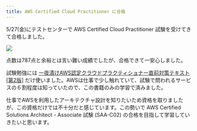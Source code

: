```yaml
---
title: AWS Certified Cloud Practitioner に合格
---
```

5/27(金)にテストセンターで AWS Certified Cloud Practitioner 試験を受けてきて合格しました。

![](https://lh4.googleusercontent.com/vefFchdD1JAwuxnpM8u4IsiH2ikBq_5kYBK90Zdb26Cvf_5JTONP_Lpm0TH72JSloihdJXeatuqvT5W6ZNAX2kD4KeHXc5lMSNksNwzDKLth3rX7UhvHyX3G5WxG3bECzsMBfr7HEo2eahxa_w)

点数は787点と余裕とは言い難い成績でしたが、合格できて一安心しました。

試験勉強には [一夜漬けAWS認定クラウドプラクティショナー直前対策テキスト\[第2版\]](https://www.amazon.co.jp/dp/4798067156) だけ使いました。AWSは仕事で少し触れていて、試験で問われるサービスの６割程度は知っていたので、この書籍のみの学習で済みました。

仕事でAWSを利用したアーキテクチャ設計を知りたいため資格を取りましたが、この資格だけでは不十分だと感じています。この勢いで AWS Certified Solutions Architect - Associate 試験 (SAA-C02) の合格を目指して学習していきたいと思います。
